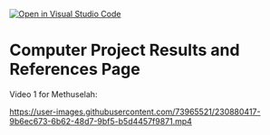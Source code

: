 [![Open in Visual Studio Code](https://classroom.github.com/assets/open-in-vscode-c66648af7eb3fe8bc4f294546bfd86ef473780cde1dea487d3c4ff354943c9ae.svg)](https://classroom.github.com/online_ide?assignment_repo_id=10506314&assignment_repo_type=AssignmentRepo)
# Computer Project Results and References Page

Video 1 for Methuselah:



https://user-images.githubusercontent.com/73965521/230880417-9b6ec673-6b62-48d7-9bf5-b5d4457f9871.mp4

